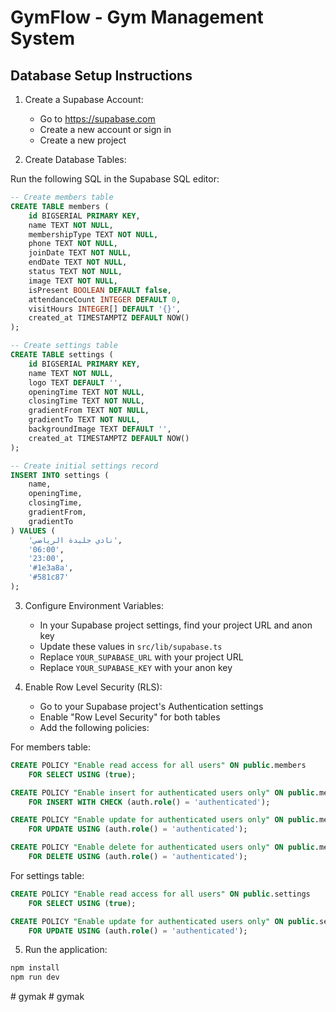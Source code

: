# GymFlow - Gym Management System

## Database Setup Instructions

1. Create a Supabase Account:
   - Go to https://supabase.com
   - Create a new account or sign in
   - Create a new project

2. Create Database Tables:

Run the following SQL in the Supabase SQL editor:

```sql
-- Create members table
CREATE TABLE members (
    id BIGSERIAL PRIMARY KEY,
    name TEXT NOT NULL,
    membershipType TEXT NOT NULL,
    phone TEXT NOT NULL,
    joinDate TEXT NOT NULL,
    endDate TEXT NOT NULL,
    status TEXT NOT NULL,
    image TEXT NOT NULL,
    isPresent BOOLEAN DEFAULT false,
    attendanceCount INTEGER DEFAULT 0,
    visitHours INTEGER[] DEFAULT '{}',
    created_at TIMESTAMPTZ DEFAULT NOW()
);

-- Create settings table
CREATE TABLE settings (
    id BIGSERIAL PRIMARY KEY,
    name TEXT NOT NULL,
    logo TEXT DEFAULT '',
    openingTime TEXT NOT NULL,
    closingTime TEXT NOT NULL,
    gradientFrom TEXT NOT NULL,
    gradientTo TEXT NOT NULL,
    backgroundImage TEXT DEFAULT '',
    created_at TIMESTAMPTZ DEFAULT NOW()
);

-- Create initial settings record
INSERT INTO settings (
    name, 
    openingTime, 
    closingTime, 
    gradientFrom, 
    gradientTo
) VALUES (
    'نادي جليدة الرياضي',
    '06:00',
    '23:00',
    '#1e3a8a',
    '#581c87'
);
```

3. Configure Environment Variables:
   - In your Supabase project settings, find your project URL and anon key
   - Update these values in `src/lib/supabase.ts`
   - Replace `YOUR_SUPABASE_URL` with your project URL
   - Replace `YOUR_SUPABASE_KEY` with your anon key

4. Enable Row Level Security (RLS):
   - Go to your Supabase project's Authentication settings
   - Enable "Row Level Security" for both tables
   - Add the following policies:

For members table:
```sql
CREATE POLICY "Enable read access for all users" ON public.members
    FOR SELECT USING (true);

CREATE POLICY "Enable insert for authenticated users only" ON public.members
    FOR INSERT WITH CHECK (auth.role() = 'authenticated');

CREATE POLICY "Enable update for authenticated users only" ON public.members
    FOR UPDATE USING (auth.role() = 'authenticated');

CREATE POLICY "Enable delete for authenticated users only" ON public.members
    FOR DELETE USING (auth.role() = 'authenticated');
```

For settings table:
```sql
CREATE POLICY "Enable read access for all users" ON public.settings
    FOR SELECT USING (true);

CREATE POLICY "Enable update for authenticated users only" ON public.settings
    FOR UPDATE USING (auth.role() = 'authenticated');
```

5. Run the application:
```bash
npm install
npm run dev
```
#   g y m a k  
 #   g y m a k  
 